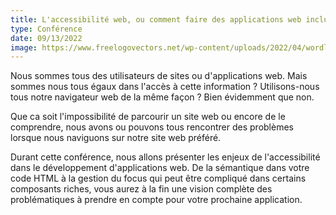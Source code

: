 ```yaml
---
title: L'accessibilité web, ou comment faire des applications web inclusives
type: Conférence
date: 09/13/2022
image: https://www.freelogovectors.net/wp-content/uploads/2022/04/wordline_logo_freelogovectors.net_.png
---
```


Nous sommes tous des utilisateurs de sites ou d'applications web. Mais
sommes nous tous égaux dans l'accès à cette information ?
Utilisons-nous tous notre navigateur web de la même façon ? Bien
évidemment que non.

Que ca soit l'impossibilité de parcourir un site web ou encore de le
comprendre, nous avons ou pouvons tous rencontrer des problèmes
lorsque nous naviguons sur notre site web préféré.

Durant cette conférence, nous allons présenter les enjeux de
l'accessibilité dans le développement d'applications web. De la
sémantique dans votre code HTML à la gestion du focus qui peut être
compliqué dans certains composants riches, vous aurez à la fin une
vision complète des problématiques à prendre en compte pour votre
prochaine application.
